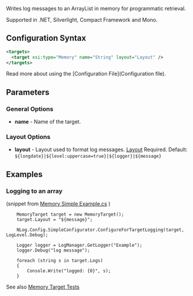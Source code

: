 Writes log messages to an ArrayList in memory for programmatic retrieval. 

Supported in .NET, Silverlight, Compact Framework and Mono.

## Configuration Syntax
```xml
<targets>
  <target xsi:type="Memory" name="String" layout="Layout" />
</targets>
```
Read more about using the [Configuration File](Configuration file).

## Parameters
### General Options
* **name** - Name of the target.

### Layout Options
* **layout** - Layout used to format log messages. [Layout](Data-types) Required. Default: `${longdate}|${level:uppercase=true}|${logger}|${message}`

## Examples
### Logging to an array
(snippet from    [Memory Simple Example.cs](https://github.com/NLog/NLog/blob/43eca983676d87f1d9d9f28872304236393827ba/examples/targets/Configuration%20API/Memory/Simple/Example.cs)  )

        MemoryTarget target = new MemoryTarget();
        target.Layout = "${message}";

        NLog.Config.SimpleConfigurator.ConfigureForTargetLogging(target, LogLevel.Debug);

        Logger logger = LogManager.GetLogger("Example");
        logger.Debug("log message");

        foreach (string s in target.Logs)
        {
            Console.Write("logged: {0}", s);
        }

See also [Memory Target Tests](https://github.com/NLog/NLog/blob/43eca983676d87f1d9d9f28872304236393827ba/tests/NLog.UnitTests/Targets/MemoryTargetTests.cs)